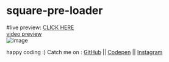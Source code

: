 # square-pre-loader
#live preview: [CLICK HERE](https://deepakydv9315.github.io/square-pre-loader/)
<br>
[video preview](https://user-images.githubusercontent.com/76609302/178352073-a4718254-acde-44c2-b865-f980e7b06f06.webm)
<br>
![image](https://user-images.githubusercontent.com/76609302/178352377-d62bbe52-cf44-4a2a-889a-10407789387e.png)

happy coding :)
Catch me on : [GitHub](https://github.com/deepakydv9315) || [Codepen](https://codepen.io/deepakydv9315) || [Instagram](https://www.instagram.com/syco_coders/)

